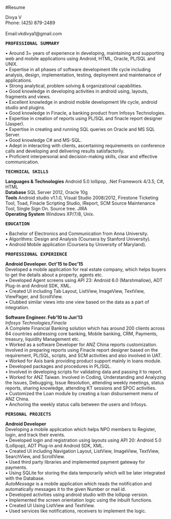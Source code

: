 #Resume
<p>Divya V<br/>
Phone: (425) 879-2489 &emsp;&emsp;&emsp;&emsp;&emsp;&emsp;&emsp;&emsp;&emsp;&emsp;&emsp;&emsp;&emsp;&emsp;&emsp;&emsp;&emsp;&emsp;&emsp;&emsp;&emsp;&emsp;&emsp;&emsp;&emsp;&emsp;&emsp;           Email:vkdivya1@gmail.com</p>

<pre><b>PROFESSIONAL SUMMARY</b></pre>

<p>• Around 3+ years of experience in developing, maintaining and supporting web and mobile applications using Android, HTML, Oracle, PL/SQL and UNIX.<br/>
• Expertise in all phases of software development life cycle including analysis, design, implementation, testing, deployment and maintenance of applications.</br>
• Strong analytical, problem solving &amp; organizational capabilities.</br>
• Good knowledge in developing activities in android using, layouts, fragments and views.</br>
• Excellent knowledge in android mobile development life cycle, android studio and plugins. </br>
• Good knowledge in Finacle, a banking product from Infosys Technologies.</br>
• Expertise in creation of reports using PL/SQL and finacle report designer (Jasper).</br>
• Expertise in creating and running SQL queries on Oracle and MS SQL Server.</br>
• Good knowledge C# and MS-SQL.</br>
• Adept in interacting with clients, ascertaining requirements on conference calls and developing and delivering results satisfactorily.</br>
• Proficient interpersonal and decision-making skills, clear and effective communication.</p>

<pre><b>TECHNICAL SKILLS </b>
</pre>

<p><b>Languages &amp; Technologies</b>    Android 5.0 lollipop, .Net Framework 4/3.5, C#, HTML<br>
<b>Database</b>    SQL Server 2012, Oracle 10g <br>
<b>Tools</b>   Android studio v1.1.0, Visual Studio 2008/2012, Firestone Ticketing Tool, Toad, Finacle Scripting Studio, IReport, SCM Source Maintenance Tool, Single Sign On. Source tree. JIRA<br>
<b>Operating System</b>    Windows XP/7/8, Unix.</p></p>

<pre><b>EDUCATION </b>
</pre>

<p>• Bachelor of Electronics and Communication from Anna University.<br> 
• Algorithms: Design and Analysis (Coursera by Stanford University).<br> 
• Android Mobile application (Coursera by University of Maryland). </p>

<pre><b>PROFESSIONAL EXPERIENCE</b>       
</pre>

<p><b>Android Developer. Oct’15 to Dec’15</b><br>
Developed a mobile application for real estate company, which helps buyers to get the details about a property, agents etc.<br>
• Developed Agent screens using API 23: Android 6.0 (Marshmallow), ADT Plug-in and Android SDK, XML.<br>
•  Created UI including Tab Layout, ListView, ImageView, TextView, ViewPager, and ScrollView.<br>
• Clubbed similar views into one view based on the data as a part of integration.</p>

<p><b>Software Engineer. Feb’10 to Jun’13</b><br>
<i>Infosys Technologies,Finacle</i> <br>
A Complete Financial Banking solution which has around 200 clients across 84 countries addressing core banking, Mobile banking, CRM, Payments, treasury, liquidity Management etc. <br>
• Worked as a software Developer for ANZ China reports customization. Involved in preparing reports using Finacle report designer based on the requirement, PL/SQL, scripts, and SCM activities and also involved in UAT.<br>
• Worked for Axis bank providing product support mainly in loans module.<br>
• Developed packages and procedures in PL/SQL.<br>
• Involved in developing scripts for validating data and passing it to report.<br>
• Worked for ANZ Taiwan. Involved in Coding, Understanding and Analyzing the Issues, Debugging, Issue Resolution, attending weekly meetings, status reports, sharing knowledge, attending KT sessions and SPOC activities.<br>
• Customized the Loan module by creating a loan disbursement menu of ANZ China.<br>
• Anchoring the weekly status calls between the users and Infosys.</p>

<pre><b>PERSONAL PROJECTS</b>       
</pre>

<p><b>Android Developer</b><br>
Developing a mobile application which helps NPO members to Register, login, and track their events.<br>
• Developed login and registration using layouts using API 20: Android 5.0 (Lollipop), ADT Plug-in and Android SDK, XML.<br>
• Created UI including Navigation Layout, ListView, ImageView, TextView, SearchView, and ScrollView.<br>
• Used third party libraries and implemented payment gateway for payments.<br/>
• Using SQLite for storing the data temporarily which will be later integrated with the Database.<br/>
<i>AutoMessage</i> is a mobile application which reads the notification and automatically messages it to the given Number or mail id. <br/>
• Developed activities using android studio with the lollipop version.<br/>
• Implemented the screen orientation logic using the inbuilt functions.<br/>
• Created UI Using ListView and TextView.<br/>
• Used services like notifications, receivers to implement the logic.</p>


